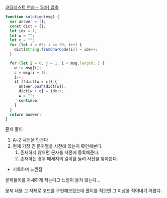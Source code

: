 [코딩테스트 연습 - [3차] 압축](https://school.programmers.co.kr/learn/courses/30/lessons/17684)

```jsx
function solution(msg) {
  var answer = [];
  const dict = {};
  let idx = 1;
  let w = "";
  let c = "";
  for (let i = 65; i <= 90; i++) {
    dict[String.fromCharCode(i)] = idx++;
  }

  for (let i = 0, j = 1; i < msg.length; ) {
    w += msg[i];
    c = msg[i + 1];
    i++;
    if (!dict[w + c]) {
      answer.push(dict[w]);
      dict[w + c] = idx++;
      w = "";
      continue;
    }
  }
  return answer;
}
```

문제 풀이

1. A~Z 사전을 만든다
2. 현재 가장 긴 문자열을 사전에 있는지 확인해본다.
   1. 존재하지 않으면 문자를 사전에 등록해준다.
   2. 존재하는 경우 메세지의 길이를 늘려 사전을 찾아본다.

- 기록하며 느낀점

문제풀이를 자세하게 적는다고 느낌이 들지 않는다…

문제 내용 그 자체로 코드를 구현해보았는데 풀이를 적으면 그 이상을 적어내기 어렵다.
